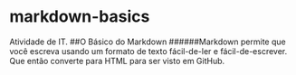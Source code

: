 # markdown-basics
Atividade de IT.
##O Básico do Markdown
######Markdown permite que você escreva usando um formato de texto fácil-de-ler e fácil-de-escrever. Que então converte para HTML para ser visto em GitHub.
